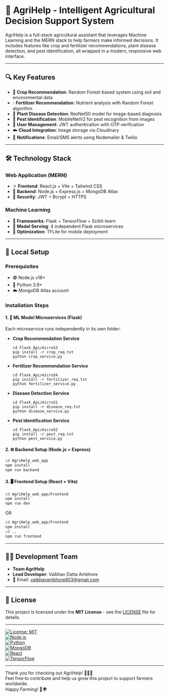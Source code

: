 # 🌾 AgriHelp - Intelligent Agricultural Decision Support System


AgriHelp is a full-stack agricultural assistant that leverages Machine Learning and the MERN stack to help farmers make informed decisions. It includes features like crop and fertilizer recommendations, plant disease detection, and pest identification, all wrapped in a modern, responsive web interface.

---

## 🔍 Key Features

- 🌱 **Crop Recommendation**: Random Forest-based system using soil and environmental data  
- 💧 **Fertilizer Recommendation**: Nutrient analysis with Random Forest algorithm  
- 🦠 **Plant Disease Detection**: ResNet50 model for image-based diagnosis  
- 🐞 **Pest Identification**: MobileNetV2 for pest recognition from images  
- 👥 **User Management**: JWT authentication with OTP verification  
- ☁️ **Cloud Integration**: Image storage via Cloudinary  
- 🔔 **Notifications**: Email/SMS alerts using Nodemailer & Twilio  

---

## 🛠️ Technology Stack

### Web Application (MERN)
- ⚛️ **Frontend**: React.js + Vite + Tailwind CSS  
- 🚀 **Backend**: Node.js + Express.js + MongoDB Atlas  
- 🔐 **Security**: JWT + Bcrypt + HTTPS  

### Machine Learning
- 🐍 **Frameworks**: Flask + TensorFlow + Scikit-learn  
- 📡 **Model Serving**: 4 independent Flask microservices  
- 📱 **Optimization**: TFLite for mobile deployment  

---

## 🚀 Local Setup

### Prerequisites
- 🟢 Node.js v18+  
- 🐍 Python 3.9+  
- ☁️ MongoDB Atlas account  

### Installation Steps

#### 1. 🧠 ML Model Microservices (Flask)

Each microservice runs independently in its own folder:

- **Crop Recommendation Service**
    ```
    cd Flask_Api/microS3
    pip install -r crop_req.txt
    python crop_service.py
    ```

- **Fertilizer Recommendation Service**
    ```
    cd Flask_Api/microS4
    pip install -r fertilizer_req.txt
    python fertilizer_service.py
    ```

- **Disease Detection Service**
    ```
    cd Flask_Api/microS1
    pip install -r disease_req.txt
    python disease_service.py
    ```

- **Pest Identification Service**
    ```
    cd Flask_Api/microS2
    pip install -r pest_req.txt
    python pest_service.py
    ```

#### 2. 🌐 Backend Setup (Node.js + Express)
```bash
cd AgriHelp_web_app
npm install
npm run backend
```
#### 3. 🖥️ Frontend Setup (React + Vite)
```bash
cd AgriHelp_web_app/Frontend
npm install
npm run dev
```
OR
```bash
cd AgriHelp_web_app/Frontend
npm install
cd ..
npm run frontend
```


---

## 👨‍💻 Development Team
- **Team AgriHelp**
- **Lead Developer**: Vaibhav Datta Ambhore  
- 📧 Email: [vaibhavambhore803@gmail.com](mailto:vaibhavambhore803@gmail.com)  

---

## 📜 License

This project is licensed under the **MIT License** - see the [LICENSE](LICENSE) file for details.

---
[![License: MIT](https://img.shields.io/badge/License-MIT-green.svg)](LICENSE)  
[![Node.js](https://img.shields.io/badge/Node.js-v18+-brightgreen)](https://nodejs.org/)  
[![Python](https://img.shields.io/badge/Python-3.9+-blue)](https://www.python.org/)  
[![MongoDB](https://img.shields.io/badge/MongoDB-Atlas-green)](https://www.mongodb.com/cloud/atlas)  
[![React](https://img.shields.io/badge/React-v18-blue)](https://reactjs.org/)  
[![TensorFlow](https://img.shields.io/badge/TensorFlow-v2-orange)](https://www.tensorflow.org/)

---

Thank you for checking out AgriHelp! 🌾🚜💡  
Feel free to contribute and help us grow this project to support farmers worldwide.  
Happy Farming! 🌻🌍



